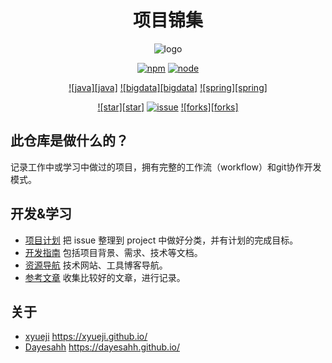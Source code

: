 <div align="center">

# 项目锦集

![logo](public/asset/logo-mini2.png)

[![npm][npm]][github-url]
[![node][node]][node-url]

[![java][java]][github-url]
[![bigdata][bigdata]][issue-url]
[![spring][spring]][github-url]

[![star][star]][github-url]
[![issue][issue]][issue-url]
[![forks][forks]][github-url]

</div>

## 此仓库是做什么的？
记录工作中或学习中做过的项目，拥有完整的工作流（workflow）和git协作开发模式。

## 开发&学习

- [项目计划] 把 issue 整理到 project 中做好分类，并有计划的完成目标。
- [开发指南] 包括项目背景、需求、技术等文档。
- [资源导航] 技术网站、工具博客导航。
- [参考文章] 收集比较好的文章，进行记录。

[项目计划]: https://github.com/orgs/x-c20190625/projects/1
[开发指南]: ./docs
[资源导航]: https://xyueji.github.io/navigation
[参考文章]: ./docs

[npm-url]: https://www.npmjs.com/package/webpack-box
[issue-url]: https://github.com/x-c20190625/projects/issues
[node]: https://img.shields.io/node/v/webpack.svg
[node-url]: https://nodejs.org
[github-url]: https://github.com/luoxue-victor/webpack-box
[downloads]: https://img.shields.io/npm/dt/@pkb/webpack-box.svg?style=flat-square
[npm]: https://img.shields.io/npm/v/webpack.svg
[issue]: https://img.shields.io/github/issues/luoxue-victor/webpack-box

## 关于
- [xyueji] https://xyueji.github.io/
- [Dayesahh] https://dayesahh.github.io/

[xyueji]: https://xyueji.github.io/
[Dayesahh]: https://dayesahh.github.io/
